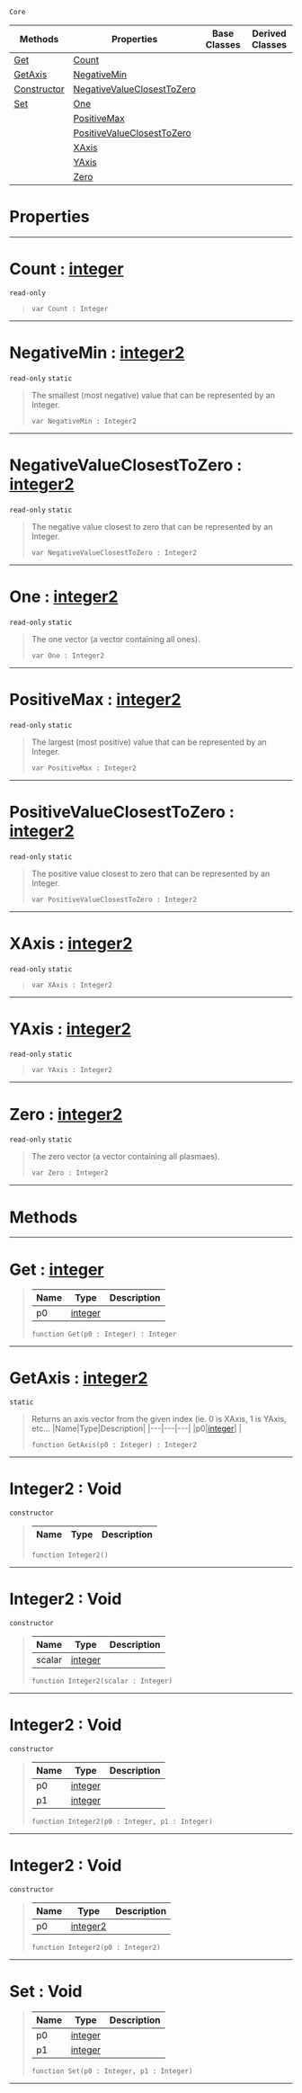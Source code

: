  `Core`

|Methods|Properties|Base Classes|Derived Classes|
|---|---|---|---|
|[ Get](https://github.com/PlasmaEngine/PlasmaDocs/blob/master/code_reference/lightning_base_types/integer2.markdown#get-plasma-engine-document)|[ Count](https://github.com/PlasmaEngine/PlasmaDocs/blob/master/code_reference/lightning_base_types/integer2.markdown#count-plasma-engine-docume)| | |
|[ GetAxis](https://github.com/PlasmaEngine/PlasmaDocs/blob/master/code_reference/lightning_base_types/integer2.markdown#getaxis-plasma-engine-docu)|[ NegativeMin](https://github.com/PlasmaEngine/PlasmaDocs/blob/master/code_reference/lightning_base_types/integer2.markdown#negativemin-plasma-engine)| | |
|[ Constructor](https://github.com/PlasmaEngine/PlasmaDocs/blob/master/code_reference/lightning_base_types/integer2.markdown#integer2-void)|[ NegativeValueClosestToZero](https://github.com/PlasmaEngine/PlasmaDocs/blob/master/code_reference/lightning_base_types/integer2.markdown#negativevalueclosesttoze)| | |
|[ Set](https://github.com/PlasmaEngine/PlasmaDocs/blob/master/code_reference/lightning_base_types/integer2.markdown#set-void)|[ One](https://github.com/PlasmaEngine/PlasmaDocs/blob/master/code_reference/lightning_base_types/integer2.markdown#one-plasma-engine-document)| | |
| |[ PositiveMax](https://github.com/PlasmaEngine/PlasmaDocs/blob/master/code_reference/lightning_base_types/integer2.markdown#positivemax-plasma-engine)| | |
| |[ PositiveValueClosestToZero](https://github.com/PlasmaEngine/PlasmaDocs/blob/master/code_reference/lightning_base_types/integer2.markdown#positivevalueclosesttoze)| | |
| |[ XAxis](https://github.com/PlasmaEngine/PlasmaDocs/blob/master/code_reference/lightning_base_types/integer2.markdown#xaxis-plasma-engine-docume)| | |
| |[ YAxis](https://github.com/PlasmaEngine/PlasmaDocs/blob/master/code_reference/lightning_base_types/integer2.markdown#yaxis-plasma-engine-docume)| | |
| |[ Zero](https://github.com/PlasmaEngine/PlasmaDocs/blob/master/code_reference/lightning_base_types/integer2.markdown#plasma-plasma-engine-documen)| | |


 #  Properties


---  
 #  Count : [integer](https://github.com/PlasmaEngine/PlasmaDocs/blob/master/code_reference/lightning_base_types/integer.markdown)

 `read-only`

> 
> ``` lang=cpp, name=Lightning
> var Count : Integer


---  
 #  NegativeMin : [integer2](https://github.com/PlasmaEngine/PlasmaDocs/blob/master/code_reference/lightning_base_types/integer2.markdown)

 `read-only` `static`

> The smallest (most negative) value that can be represented by an Integer.
> ``` lang=cpp, name=Lightning
> var NegativeMin : Integer2


---  
 #  NegativeValueClosestToZero : [integer2](https://github.com/PlasmaEngine/PlasmaDocs/blob/master/code_reference/lightning_base_types/integer2.markdown)

 `read-only` `static`

> The negative value closest to zero that can be represented by an Integer.
> ``` lang=cpp, name=Lightning
> var NegativeValueClosestToZero : Integer2


---  
 #  One : [integer2](https://github.com/PlasmaEngine/PlasmaDocs/blob/master/code_reference/lightning_base_types/integer2.markdown)

 `read-only` `static`

> The one vector (a vector containing all ones).
> ``` lang=cpp, name=Lightning
> var One : Integer2


---  
 #  PositiveMax : [integer2](https://github.com/PlasmaEngine/PlasmaDocs/blob/master/code_reference/lightning_base_types/integer2.markdown)

 `read-only` `static`

> The largest (most positive) value that can be represented by an Integer.
> ``` lang=cpp, name=Lightning
> var PositiveMax : Integer2


---  
 #  PositiveValueClosestToZero : [integer2](https://github.com/PlasmaEngine/PlasmaDocs/blob/master/code_reference/lightning_base_types/integer2.markdown)

 `read-only` `static`

> The positive value closest to zero that can be represented by an Integer.
> ``` lang=cpp, name=Lightning
> var PositiveValueClosestToZero : Integer2


---  
 #  XAxis : [integer2](https://github.com/PlasmaEngine/PlasmaDocs/blob/master/code_reference/lightning_base_types/integer2.markdown)

 `read-only` `static`

> 
> ``` lang=cpp, name=Lightning
> var XAxis : Integer2


---  
 #  YAxis : [integer2](https://github.com/PlasmaEngine/PlasmaDocs/blob/master/code_reference/lightning_base_types/integer2.markdown)

 `read-only` `static`

> 
> ``` lang=cpp, name=Lightning
> var YAxis : Integer2


---  
 #  Zero : [integer2](https://github.com/PlasmaEngine/PlasmaDocs/blob/master/code_reference/lightning_base_types/integer2.markdown)

 `read-only` `static`

> The zero vector (a vector containing all plasmaes).
> ``` lang=cpp, name=Lightning
> var Zero : Integer2


---  
 #  Methods


---  
 #  Get : [integer](https://github.com/PlasmaEngine/PlasmaDocs/blob/master/code_reference/lightning_base_types/integer.markdown)

> 
> |Name|Type|Description|
> |---|---|---|
> |p0|[integer](https://github.com/PlasmaEngine/PlasmaDocs/blob/master/code_reference/lightning_base_types/integer.markdown)| |
> ``` lang=cpp, name=Lightning
> function Get(p0 : Integer) : Integer
> ``` 


---  
 #  GetAxis : [integer2](https://github.com/PlasmaEngine/PlasmaDocs/blob/master/code_reference/lightning_base_types/integer2.markdown)

 `static`

> Returns an axis vector from the given index (ie. 0 is XAxis, 1 is YAxis, etc...
> |Name|Type|Description|
> |---|---|---|
> |p0|[integer](https://github.com/PlasmaEngine/PlasmaDocs/blob/master/code_reference/lightning_base_types/integer.markdown)| |
> ``` lang=cpp, name=Lightning
> function GetAxis(p0 : Integer) : Integer2
> ``` 


---  
 #  Integer2 : Void

 `constructor`

> 
> |Name|Type|Description|
> |---|---|---|
> ``` lang=cpp, name=Lightning
> function Integer2()
> ``` 


---  
 #  Integer2 : Void

 `constructor`

> 
> |Name|Type|Description|
> |---|---|---|
> |scalar|[integer](https://github.com/PlasmaEngine/PlasmaDocs/blob/master/code_reference/lightning_base_types/integer.markdown)| |
> ``` lang=cpp, name=Lightning
> function Integer2(scalar : Integer)
> ``` 


---  
 #  Integer2 : Void

 `constructor`

> 
> |Name|Type|Description|
> |---|---|---|
> |p0|[integer](https://github.com/PlasmaEngine/PlasmaDocs/blob/master/code_reference/lightning_base_types/integer.markdown)| |
> |p1|[integer](https://github.com/PlasmaEngine/PlasmaDocs/blob/master/code_reference/lightning_base_types/integer.markdown)| |
> ``` lang=cpp, name=Lightning
> function Integer2(p0 : Integer, p1 : Integer)
> ``` 


---  
 #  Integer2 : Void

 `constructor`

> 
> |Name|Type|Description|
> |---|---|---|
> |p0|[integer2](https://github.com/PlasmaEngine/PlasmaDocs/blob/master/code_reference/lightning_base_types/integer2.markdown)| |
> ``` lang=cpp, name=Lightning
> function Integer2(p0 : Integer2)
> ``` 


---  
 #  Set : Void

> 
> |Name|Type|Description|
> |---|---|---|
> |p0|[integer](https://github.com/PlasmaEngine/PlasmaDocs/blob/master/code_reference/lightning_base_types/integer.markdown)| |
> |p1|[integer](https://github.com/PlasmaEngine/PlasmaDocs/blob/master/code_reference/lightning_base_types/integer.markdown)| |
> ``` lang=cpp, name=Lightning
> function Set(p0 : Integer, p1 : Integer)
> ``` 


---  
 

 